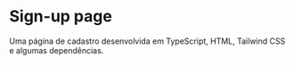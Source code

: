 # Sign-up page
Uma página de cadastro desenvolvida em TypeScript, HTML, Tailwind CSS e algumas dependências. 
